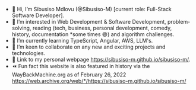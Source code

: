 - 👋 Hi, I’m Sibusiso Mdlovu (@Sibusiso-M) [current role: Full-Stack Software Developer].
- 👀 I’m interested in Web Development & Software Development, problem-solving, reading (tech, business, personal development, comedy, history, documentation *some times 😄) and algorithm challenges.
- 🌱 I’m currently learning TypeScript, Angular, AWS, LLM's.
- ️💞️ I’m keen to collaborate on any new and exciting projects and technologies.
- 📌 Link to my personal webpage https://sibusiso-m.github.io/sibusiso-m/.
- :rewind: Fun fact this website is also featured in history via the WayBackMachine.org as of February 26, 2022
https://web.archive.org/web/*/https://sibusiso-m.github.io/sibusiso-m/


<!---
Sibusiso-M/Sibusiso-M is a special repository because its `README.md` (this file) appears on your GitHub profile.
You can click the Preview link to take a look at your changes.
--->
